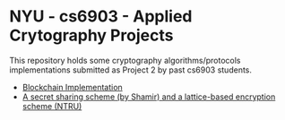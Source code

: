 # NYU - cs6903 - Applied Crytography Projects

This repository holds some cryptography algorithms/protocols implementations submitted as Project 2 by past cs6903 students.  

* [Blockchain Implementation](projects/Jin-Soumya-Xu)
* [A secret sharing scheme (by Shamir) and a lattice-based encryption scheme (NTRU)](projects/Chen-Ng-Zheng)

